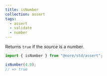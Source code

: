 ```yaml
---
title: isNumber
collection: assert
tags:
  - assert
  - validate
  - number
---
```


Returns `true` if the _source_ is a number.

```js
import { isNumber } from "@nore/std/assert";

isNumber(4.0);
// => true
```
